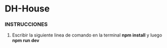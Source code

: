 # DH-House

### INSTRUCCIONES

1. Escribir la siguiente linea de comando en la terminal __npm install__ y luego __npm run dev__
